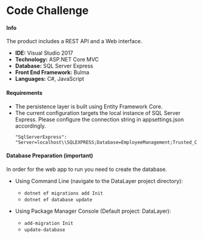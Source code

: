 # Code Challenge

#### Info
The product includes a REST API and a Web interface.
- **IDE:** Visual Studio 2017
- **Technology:** ASP.NET Core MVC
- **Database:** SQL Server Express
- **Front End Framework:** Bulma
- **Languages:** C#, JavaScript



#### Requirements
- The persistence layer is built using Entity Framework Core.
- The current configuration targets the local instance of SQL Server Express. Please configure the connection string in appsettings.json accordingly.
  ```
  "SqlServerExpress": "Server=localhost\\SQLEXPRESS;Database=EmployeeManagement;Trusted_Connection=True"
  ```

#### Database Preparation (important)
In order for the web app to run you need to create the database.
- Using Command Line (navigate to the DataLayer project directory):
  - `dotnet ef migrations add Init`
  - `dotnet ef database update`

- Using Package Manager Console (Default project: DataLayer):
  - `add-migration Init`
  - `update-database`
